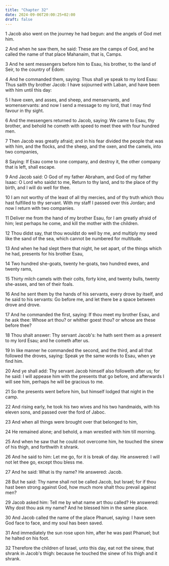 ```yaml
---
title: "Chapter 32"
date: 2024-09-06T20:00:25+02:00
draft: false
---
```



1 Jacob also went on the journey he had begun: and the angels of God met him.

2 And when he saw them, he said: These are the camps of God, and he called the name of that place Mahanaim, that is, Camps.

3 And he sent messengers before him to Esau, his brother, to the land of Seir, to the country of Edom:

4 And he commanded them, saying: Thus shall ye speak to my lord Esau: Thus saith thy brother Jacob: I have sojourned with Laban, and have been with him until this day:

5 I have oxen, and asses, and sheep, and menservants, and womenservants: and now I send a message to my lord, that I may find favour in thy sight.

6 And the messengers returned to Jacob, saying: We came to Esau, thy brother, and behold he cometh with speed to meet thee with four hundred men.

7 Then Jacob was greatly afraid; and in his fear divided the people that was with him, and the flocks, and the sheep, and the oxen, and the camels, into two companies,

8 Saying: If Esau come to one company, and destroy it, the other company that is left, shall escape.

9 And Jacob said: O God of my father Abraham, and God of my father Isaac: O Lord who saidst to me, Return to thy land, and to the place of thy birth, and I will do well for thee.

10 I am not worthy of the least of all thy mercies, and of thy truth which thou hast fulfilled to thy servant. With my staff I passed over this Jordan; and now I return with two companies.

11 Deliver me from the hand of my brother Esau, for I am greatly afraid of him; lest perhaps he come, and kill the mother with the children.

12 Thou didst say, that thou wouldst do well by me, and multiply my seed like the sand of the sea, which cannot be numbered for multitude.

13 And when he had slept there that night, he set apart, of the things which he had, presents for his brother Esau,

14 Two hundred she-goats, twenty he-goats, two hundred ewes, and twenty rams,

15 Thirty milch camels with their colts, forty kine, and twenty bulls, twenty she-asses, and ten of their foals.

16 And he sent them by the hands of his servants, every drove by itself, and he said to his servants: Go before me, and let there be a space between drove and drove.

17 And he commanded the first, saying: If thou meet my brother Esau, and he ask thee: Whose art thou? or whither goest thou? or whose are these before thee?

18 Thou shalt answer: Thy servant Jacob's: he hath sent them as a present to my lord Esau; and he cometh after us.

19 In like manner he commanded the second, and the third, and all that followed the droves, saying: Speak ye the same words to Esau, when ye find him.

20 And ye shall add: Thy servant Jacob himself also followeth after us; for he said: I will appease him with the presents that go before, and afterwards I will see him, perhaps he will be gracious to me.

21 So the presents went before him, but himself lodged that night in the camp.

22 And rising early, he took his two wives and his two handmaids, with his eleven sons, and passed over the ford of Jaboc.

23 And when all things were brought over that belonged to him,

24 He remained alone; and behold, a man wrestled with him till morning.

25 And when he saw that he could not overcome him, he touched the sinew of his thigh, and forthwith it shrank.

26 And he said to him: Let me go, for it is break of day. He answered: I will not let thee go, except thou bless me.

27 And he said: What is thy name? He answered: Jacob.

28 But he said: Thy name shall not be called Jacob, but Israel; for if thou hast been strong against God, how much more shalt thou prevail against men?

29 Jacob asked him: Tell me by what name art thou called? He answered: Why dost thou ask my name? And he blessed him in the same place.

30 And Jacob called the name of the place Phanuel, saying: I have seen God face to face, and my soul has been saved.

31 And immediately the sun rose upon him, after he was past Phanuel; but he halted on his foot.

32 Therefore the children of Israel, unto this day, eat not the sinew, that shrank in Jacob's thigh: because he touched the sinew of his thigh and it shrank.

